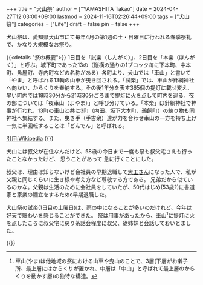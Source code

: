 +++
title = "犬山祭"
author = ["YAMASHITA Takao"]
date = 2024-04-27T12:03:00+09:00
lastmod = 2024-11-16T02:26:44+09:00
tags = ["犬山祭"]
categories = ["Life"]
draft = false
pin = false
+++

犬山祭は、愛知県犬山市にて毎年4月の第1週の土・日曜日に行われる春季祭礼で、かなり大規模なお祭り。

{{<details "祭の概要">}}
1日目を「試楽（しんがく）」、2日目を「本楽（ほんがく）」と呼ぶ。城下町であった13の（縦横の通りの1ブロック毎に下本町、中本町、魚屋町、寺内町などの名称がある）各町より、犬山では「車山」と書いて「やま」と呼ばれる13輌の山車が曳き回される。「試楽」では、車山が針綱神社へ向かい、からくりを奉納する。その後1年分を表す365個の提灯に載せ変え、早い町内では18時30分から21時30分ごろまで提灯に火を点して町内を巡る。夜の部については「夜車山（よやま）」と呼び分けている。「本楽」は針綱神社で神事が行われ、13町の車山と共に3町（内田、坂下大本町、鵜飼町）の練り物も同神社へ集結する。また、曳き手（手古衆）達が力を合わせ車山の一方を持ち上げ一気に半回転することは「どんでん」と呼ばれる。

[引用:Wikipedia](https://ja.wikipedia.org/wiki/犬山祭)
{{</details>}}

犬山には叔父が在住なんだけど、58歳の今日まで一度も祭も叔父宅さえも行ったことなかったけど、
思うことがあって
急に行くことにした。

叔父は、理由は知らないけど会社員の早期退職して[大工さん](https://gallerykiya.jimdofree.com/kiya%E5%B7%A5%E6%88%BF/)になった人で、私が父親と同じくらいに生き様や考え方など尊敬する方である。
兄弟だから似ているのかな。父親は生活のために会社員をしていたが、50代はじめ(53歳?)に書道家と家業の禰宜をするためc早期退職した。

犬山祭の試楽(1日目の土曜日)は、雨の中になることが多いのだけれど、今年は好天で賑わいを感じることができた。
祭は用事があったから、車山[^fn:1]に提灯に火を点したころに叔父宅に戻り茶話会程度に叔父、従姉妹と会話しておいとました。

{{<carousel images="inuyama-fest/*" aspectRatio="16-9" interval="2500">}}

[^fn:1]: 車山(やま)は他地域の祭における山車や曳山のことで、3層(下層がお囃子所、最上層にはからくりが置かれ、中層は「中山」と呼ばれて最上層のからくりを動かす層)の独特な構造。
